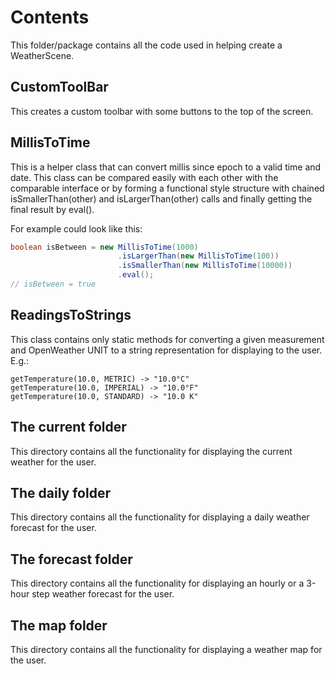 # Contents

This folder/package contains all the code used in helping create a WeatherScene.

## CustomToolBar

This creates a custom toolbar with some buttons to the top of the screen.

## MillisToTime

This is a helper class that can convert millis since epoch to a valid time and
date. This class can be compared easily with each other with the comparable
interface or by forming a functional style structure with chained
isSmallerThan(other) and isLargerThan(other) calls and finally getting the final
result by eval().

For example could look like this:
```java
boolean isBetween = new MillisToTime(1000)
                        .isLargerThan(new MillisToTime(100))
                        .isSmallerThan(new MillisToTime(10000))
                        .eval();
// isBetween = true
```

## ReadingsToStrings

This class contains only static methods for converting a given measurement and
OpenWeather UNIT to a string representation for displaying to the user. E.g.:
```
getTemperature(10.0, METRIC) -> "10.0°C"
getTemperature(10.0, IMPERIAL) -> "10.0°F"
getTemperature(10.0, STANDARD) -> "10.0 K"
```

## The current folder

This directory contains all the functionality for displaying the current
weather for the user.

## The daily folder

This directory contains all the functionality for displaying a daily weather
forecast for the user.

## The forecast folder

This directory contains all the functionality for displaying an hourly or a
3-hour step weather forecast for the user.

## The map folder

This directory contains all the functionality for displaying a weather map for
the user.